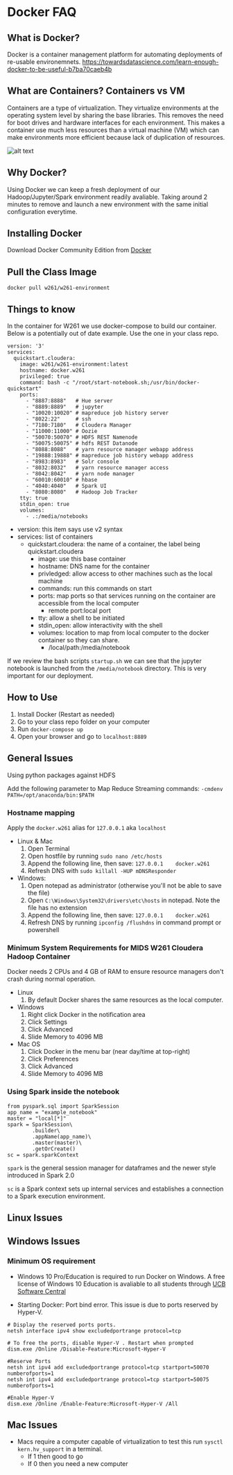 # Docker FAQ

## What is Docker? 

Docker is a container management platform for automating deployments of re-usable environemnets. 
https://towardsdatascience.com/learn-enough-docker-to-be-useful-b7ba70caeb4b

## What are Containers? Containers vs VM

Containers are a type of virtualization. They virtualize environments at the operating system level by sharing the base libraries. This removes the need for boot drives and hardware interfaces for each environment. This makes a container use much less resources than a virtual machine (VM) which can make environments more efficient because lack of duplication of resources.

![alt text](http://zdnet2.cbsistatic.com/hub/i/r/2017/05/08/af178c5a-64dd-4900-8447-3abd739757e3/resize/770xauto/78abd09a8d41c182a28118ac0465c914/docker-vm-container.png "Container vs VM")

## Why Docker?

Using Docker we can keep a fresh deployment of our Hadoop/Jupyter/Spark environment readily avaliable. Taking around 2 minutes to remove and launch a new environment with the same initial configuration everytime.

## Installing Docker

Download Docker Community Edition from [Docker](https://docs.docker.com/engine/installation/ "Docker Install Documentation")

## Pull the Class Image

```
docker pull w261/w261-environment
```

## Things to know

In the container for W261 we use docker-compose to build our container. Below is a potentially out of date example. Use the one in your class repo.

```
version: '3'
services:
  quickstart.cloudera:
    image: w261/w261-environment:latest
    hostname: docker.w261
    privileged: true
    command: bash -c "/root/start-notebook.sh;/usr/bin/docker-quickstart"
    ports:
      - "8887:8888"   # Hue server
      - "8889:8889"   # jupyter
      - "10020:10020" # mapreduce job history server
      - "8022:22"     # ssh
      - "7180:7180"   # Cloudera Manager
      - "11000:11000" # Oozie
      - "50070:50070" # HDFS REST Namenode
      - "50075:50075" # hdfs REST Datanode
      - "8088:8088"   # yarn resource manager webapp address
      - "19888:19888" # mapreduce job history webapp address
      - "8983:8983"   # Solr console
      - "8032:8032"   # yarn resource manager access
      - "8042:8042"   # yarn node manager
      - "60010:60010" # hbase
      - "4040:4040"   # Spark UI
      - "8080:8080"   # Hadoop Job Tracker
    tty: true
    stdin_open: true
    volumes: 
      - .:/media/notebooks
```

- version: this item says use v2 syntax
- services: list of containers
  - quickstart.cloudera: the name of a container, the label being quickstart.cloudera
    - image: use this base container
    - hostname: DNS name for the container
    - privledged: allow access to other machines such as the local machine
    - commands: run this commands on start
    - ports: map ports so that services running on the container are accessible from the local computer
      - remote port:local port
    - tty: allow a shell to be initiated
    - stdin_open: allow interactivity with the shell
    - volumes: location to map from local computer to the docker container so they can share. 
      - /local/path:/media/notebook

If we review the bash scripts `startup.sh` we can see that the jupyter notebook is launched from the `/media/notebook` directory. This is very important for our deployment.

## How to Use

1. Install Docker (Restart as needed)
2. Go to your class repo folder on your computer
3. Run `docker-compose up`
4. Open your browser and go to `localhost:8889`

## General Issues

Using python packages against HDFS

Add the following parameter to Map Reduce Streaming commands:
`-cmdenv PATH=/opt/anaconda/bin:$PATH`

### Hostname mapping

Apply the `docker.w261` alias for `127.0.0.1` aka `localhost`
- Linux & Mac
  1. Open Terminal
  2. Open hostfile by running `sudo nano /etc/hosts`
  3. Append the following line, then save: `127.0.0.1    docker.w261`
  4. Refresh DNS with `sudo killall -HUP mDNSResponder`
- Windows:
  1. Open notepad as administrator (otherwise you'll not be able to save the file)
  2. Open `C:\Windows\System32\drivers\etc\hosts` in notepad.  Note the file has no extension
  3. Append the following line, then save: `127.0.0.1    docker.w261`
  4. Refresh DNS by running `ipconfig /flushdns` in command prompt or powershell
  
### Minimum System Requirements for MIDS W261 Cloudera Hadoop Container

Docker needs 2 CPUs and 4 GB of RAM to ensure resource managers don't crash during normal operation. 
- Linux
  1. By default Docker shares the same resources as the local computer.
- Windows
  1. Right click Docker in the notification area
  2. Click Settings
  3. Click Advanced
  4. Slide Memory to 4096 MB
- Mac OS
  1. Click Docker in the menu bar (near day/time at top-right)
  2. Click Preferences
  3. Click Advanced
  4. Slide Memory to 4096 MB

### Using Spark inside the notebook

```
from pyspark.sql import SparkSession
app_name = "example_notebook"
master = "local[*]"
spark = SparkSession\
        .builder\
        .appName(app_name)\
        .master(master)\
        .getOrCreate()
sc = spark.sparkContext
```

`spark` is the general session manager for dataframes and the newer style introduced in Spark 2.0

`sc` is a Spark context sets up internal services and establishes a connection to a Spark execution environment.

## Linux Issues

## Windows Issues

### Minimum OS requirement

- Windows 10 Pro/Education is required to run Docker on Windows. A free license of Windows 10 Education is avaliable to all students through [UCB Software Central](https://software.berkeley.edu/operating-systems#Microsoft)

- Starting Docker: Port bind error. This issue is due to ports reserved by Hyper-V. 
```
# Display the reserved ports ports. 
netsh interface ipv4 show excludedportrange protocol=tcp

# To free the ports, disable Hyper-V . Restart when prompted
dism.exe /Online /Disable-Feature:Microsoft-Hyper-V

#Reserve Ports
netsh int ipv4 add excludedportrange protocol=tcp startport=50070 numberofports=1
netsh int ipv4 add excludedportrange protocol=tcp startport=50075 numberofports=1

#Enable Hyper-V
dism.exe /Online /Enable-Feature:Microsoft-Hyper-V /All
```

## Mac Issues

- Macs require a computer capable of virtualization to test this run `sysctl kern.hv_support` in a terminal.
  - If 1 then good to go
  - If 0 then you need a new computer

